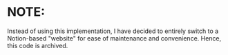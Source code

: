 # NOTE:

Instead of using this implementation, I have decided to entirely switch to a Notion-based "website" for ease of maintenance and convenience. Hence, this code is archived. 
